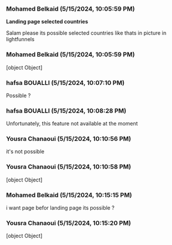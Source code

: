 ### Mohamed Belkaid (5/15/2024, 10:05:59 PM)

**Landing page selected countries**

Salam please its possible selected countries like thats in picture in
lightfunnels

### Mohamed Belkaid (5/15/2024, 10:05:59 PM)

[object Object]

### hafsa BOUALLI (5/15/2024, 10:07:10 PM)

Possible ?

### hafsa BOUALLI (5/15/2024, 10:08:28 PM)

Unfortunately, this feature not available at the moment

### Yousra Chanaoui (5/15/2024, 10:10:56 PM)

it's not possible

### Yousra Chanaoui (5/15/2024, 10:10:58 PM)

[object Object]

### Mohamed Belkaid (5/15/2024, 10:15:15 PM)

i want page befor landing page its possible ?

### Yousra Chanaoui (5/15/2024, 10:15:20 PM)

[object Object]
